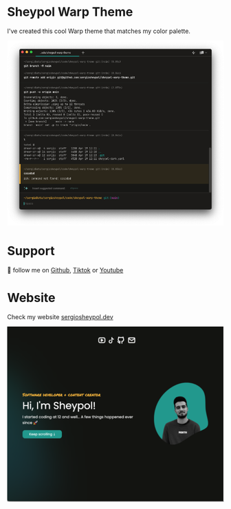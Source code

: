 # Sheypol Warp Theme

I've created this cool Warp theme that matches my color palette. 

![Warp Sheypol Theme](warp.png)

# Support

💪 follow me on [Github](https://github.com/sergiosheypol), [Tiktok](https://www.tiktok.com/@sergiosheypol)
or [Youtube](https://youtube.com/@sergiosheypol)

# Website

Check my website [sergiosheypol.dev](https://sergiosheypol.dev)

![Sergio Sheypol Website](sheypol-website.png)